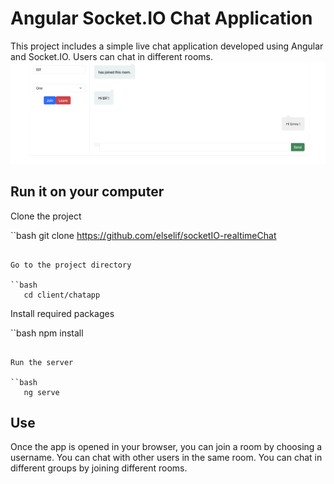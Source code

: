 # Angular Socket.IO Chat Application

This project includes a simple live chat application developed using Angular and Socket.IO. Users can chat in different rooms.
![](screenshot-3.png)

## Run it on your computer

Clone the project

``bash
   git clone https://github.com/elselif/socketIO-realtimeChat
```

Go to the project directory

``bash
   cd client/chatapp
```

Install required packages

``bash
   npm install
```

Run the server

``bash
   ng serve
```

  
## Use

Once the app is opened in your browser, you can join a room by choosing a username.
You can chat with other users in the same room.
You can chat in different groups by joining different rooms.
